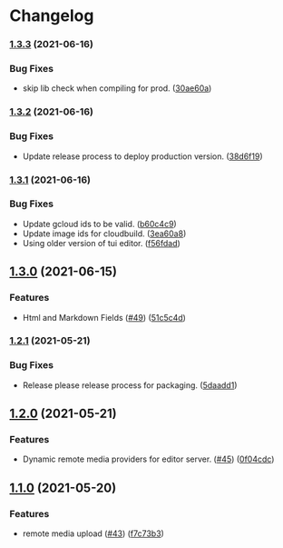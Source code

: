 # Changelog

### [1.3.3](https://www.github.com/blinkk/editor.dev-ui/compare/v1.3.2...v1.3.3) (2021-06-16)


### Bug Fixes

* skip lib check when compiling for prod. ([30ae60a](https://www.github.com/blinkk/editor.dev-ui/commit/30ae60ad78e8dc0b161c6515e1a247ffa74ebd79))

### [1.3.2](https://www.github.com/blinkk/editor.dev-ui/compare/v1.3.1...v1.3.2) (2021-06-16)


### Bug Fixes

* Update release process to deploy production version. ([38d6f19](https://www.github.com/blinkk/editor.dev-ui/commit/38d6f1989a29505eb694a22648a630ec023309d5))

### [1.3.1](https://www.github.com/blinkk/editor.dev-ui/compare/v1.3.0...v1.3.1) (2021-06-16)


### Bug Fixes

* Update gcloud ids to be valid. ([b60c4c9](https://www.github.com/blinkk/editor.dev-ui/commit/b60c4c94fc77db7d8c8f2e3d0cfd0b41a96c0469))
* Update image ids for cloudbuild. ([3ea60a8](https://www.github.com/blinkk/editor.dev-ui/commit/3ea60a86e7d6230682bab9cab025c5ac330526d9))
* Using older version of tui editor. ([f56fdad](https://www.github.com/blinkk/editor.dev-ui/commit/f56fdada1da08e88ab0d64fdac003c51d184bb2d))

## [1.3.0](https://www.github.com/blinkk/editor.dev-ui/compare/v1.2.1...v1.3.0) (2021-06-15)


### Features

* Html and Markdown Fields ([#49](https://www.github.com/blinkk/editor.dev-ui/issues/49)) ([51c5c4d](https://www.github.com/blinkk/editor.dev-ui/commit/51c5c4de2ce3ff657aeefd63e36923d4ca61c612))

### [1.2.1](https://www.github.com/blinkk/editor.dev-ui/compare/v1.2.0...v1.2.1) (2021-05-21)


### Bug Fixes

* Release please release process for packaging. ([5daadd1](https://www.github.com/blinkk/editor.dev-ui/commit/5daadd170d1b26172a7fa79b3ff447e97d7cea0f))

## [1.2.0](https://www.github.com/blinkk/editor.dev-ui/compare/v1.1.0...v1.2.0) (2021-05-21)


### Features

* Dynamic remote media providers for editor server. ([#45](https://www.github.com/blinkk/editor.dev-ui/issues/45)) ([0f04cdc](https://www.github.com/blinkk/editor.dev-ui/commit/0f04cdc9bf7615ee184d37236d93b6487203c772))

## [1.1.0](https://www.github.com/blinkk/editor.dev-ui/compare/v1.0.24...v1.1.0) (2021-05-20)


### Features

* remote media upload ([#43](https://www.github.com/blinkk/editor.dev-ui/issues/43)) ([f7c73b3](https://www.github.com/blinkk/editor.dev-ui/commit/f7c73b335dd7f687f31e4fc68c3a9d3446e9393e))
